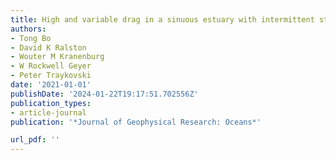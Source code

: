 ```yaml
---
title: High and variable drag in a sinuous estuary with intermittent stratification
authors:
- Tong Bo
- David K Ralston
- Wouter M Kranenburg
- W Rockwell Geyer
- Peter Traykovski
date: '2021-01-01'
publishDate: '2024-01-22T19:17:51.702556Z'
publication_types:
- article-journal
publication: '*Journal of Geophysical Research: Oceans*'

url_pdf: ''
---
```

